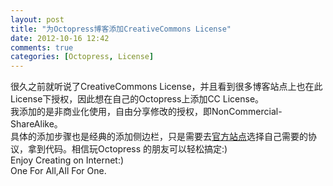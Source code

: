 ```yaml
---
layout: post
title: "为Octopress博客添加CreativeCommons License"
date: 2012-10-16 12:42
comments: true
categories: [Octopress, License] 
---
```

很久之前就听说了CreativeCommons License，并且看到很多博客站点上也在此License下授权，因此想在自己的Octopress上添加CC License。		
我添加的是非商业化使用，自由分享修改的授权，即NonCommercial-ShareAlike。		
具体的添加步骤也是经典的添加侧边栏，只是需要去[官方站点](creativecommons.org/choose)选择自己需要的协议，拿到代码。相信玩Octopress
的朋友可以轻松搞定:)		
Enjoy Creating on Internet:) 		
One For All,All For One.
